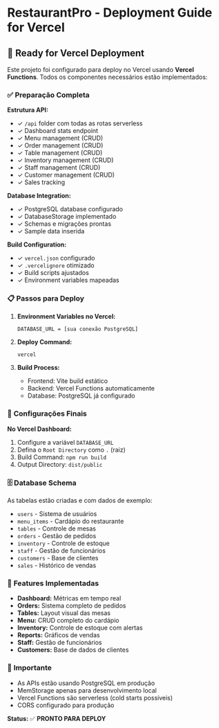 # RestaurantPro - Deployment Guide for Vercel

## 🚀 Ready for Vercel Deployment

Este projeto foi configurado para deploy no Vercel usando **Vercel Functions**. Todos os componentes necessários estão implementados:

### ✅ **Preparação Completa**

**Estrutura API:**
- ✓ `/api` folder com todas as rotas serverless
- ✓ Dashboard stats endpoint
- ✓ Menu management (CRUD)
- ✓ Order management (CRUD)
- ✓ Table management (CRUD)
- ✓ Inventory management (CRUD)
- ✓ Staff management (CRUD)
- ✓ Customer management (CRUD)
- ✓ Sales tracking

**Database Integration:**
- ✓ PostgreSQL database configurado
- ✓ DatabaseStorage implementado
- ✓ Schemas e migrações prontas
- ✓ Sample data inserida

**Build Configuration:**
- ✓ `vercel.json` configurado
- ✓ `.vercelignore` otimizado
- ✓ Build scripts ajustados
- ✓ Environment variables mapeadas

### 📋 **Passos para Deploy**

1. **Environment Variables no Vercel:**
   ```
   DATABASE_URL = [sua conexão PostgreSQL]
   ```

2. **Deploy Command:**
   ```bash
   vercel
   ```

3. **Build Process:**
   - Frontend: Vite build estático
   - Backend: Vercel Functions automaticamente
   - Database: PostgreSQL já configurado

### 🔧 **Configurações Finais**

**No Vercel Dashboard:**
1. Configure a variável `DATABASE_URL` 
2. Defina o `Root Directory` como `.` (raiz)
3. Build Command: `npm run build`
4. Output Directory: `dist/public`

### 🗄️ **Database Schema**

As tabelas estão criadas e com dados de exemplo:
- `users` - Sistema de usuários
- `menu_items` - Cardápio do restaurante
- `tables` - Controle de mesas
- `orders` - Gestão de pedidos
- `inventory` - Controle de estoque
- `staff` - Gestão de funcionários
- `customers` - Base de clientes
- `sales` - Histórico de vendas

### 🎯 **Features Implementadas**

- **Dashboard:** Métricas em tempo real
- **Orders:** Sistema completo de pedidos
- **Tables:** Layout visual das mesas
- **Menu:** CRUD completo do cardápio
- **Inventory:** Controle de estoque com alertas
- **Reports:** Gráficos de vendas
- **Staff:** Gestão de funcionários
- **Customers:** Base de dados de clientes

### 🚨 **Importante**

- As APIs estão usando PostgreSQL em produção
- MemStorage apenas para desenvolvimento local
- Vercel Functions são serverless (cold starts possíveis)
- CORS configurado para produção

**Status:** ✅ **PRONTO PARA DEPLOY**